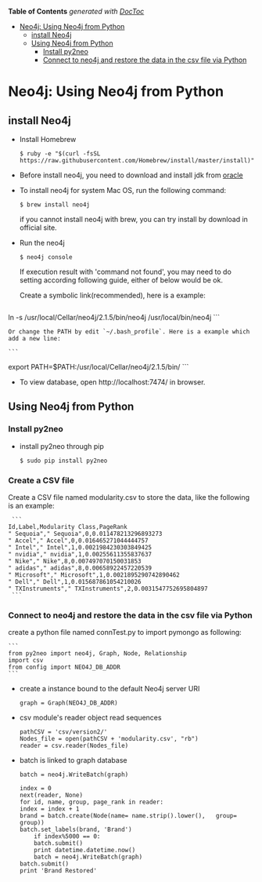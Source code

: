 <!-- START doctoc generated TOC please keep comment here to allow auto update -->
<!-- DON'T EDIT THIS SECTION, INSTEAD RE-RUN doctoc TO UPDATE -->
**Table of Contents**  *generated with [DocToc](https://github.com/thlorenz/doctoc)*

- [Neo4j: Using Neo4j from Python](#neo4j-using-neo4j-from-python)
  - [install Neo4j](#install-neo4j)
  - [Using Neo4j from Python](#using-neo4j-from-python)
    - [Install py2neo](#install-py2neo)
    - [Connect to neo4j and restore the data in the csv file via Python](#connect-to-neo4j-and-restore-the-data-in-the-csv-file-via-python)

<!-- END doctoc generated TOC please keep comment here to allow auto update -->

# Neo4j: Using Neo4j from Python

## install Neo4j

- Install Homebrew

	```
	$ ruby -e "$(curl -fsSL https://raw.githubusercontent.com/Homebrew/install/master/install)"
	```

- Before install neo4j, you need to download and install jdk from [oracle](http://www.oracle.com/technetwork/java/javase/downloads/jdk7-downloads-1880260.html)

- To install neo4j for system Mac OS, run the following command:

	```
	$ brew install neo4j
	```
	
	if you cannot install neo4j with brew, you can try install by download in official site.

- Run the neo4j

	```
	$ neo4j console
	```
	
	 If execution result with 'command not found', you may need to do setting according following guide, either of below would be ok.
	 
	 
	 Create a symbolic link(recommended), here is a example:
	 
	```
ln -s /usr/local/Cellar/neo4j/2.1.5/bin/neo4j /usr/local/bin/neo4j
	```

	Or change the PATH by edit `~/.bash_profile`. Here is a example which add a new line: 
		 
	```
export PATH=$PATH:/usr/local/Cellar/neo4j/2.1.5/bin/
	```
- To view database, open http://localhost:7474/ in browser.

## Using Neo4j from Python

### Install py2neo

- install py2neo through pip

	```
	$ sudo pip install py2neo
	```
	
### Create a CSV file

Create a CSV file named modularity.csv to store the data, like the following is an example:

	 ```
	Id,Label,Modularity Class,PageRank
	" Sequoia"," Sequoia",0,0.011478213296893273
	" Accel"," Accel",0,0.016465271044444757
	" Intel"," Intel",1,0.0021984230303849425
	" nvidia"," nvidia",1,0.00255611355837637
	" Nike"," Nike",8,0.007497070150031853
	" adidas"," adidas",8,0.00658922457220539
	" Microsoft"," Microsoft",1,0.0021895290742890462
	" Dell"," Dell",1,0.015687861054210026
	" TXInstruments"," TXInstruments",2,0.0031547752695804897
	 ```


### Connect to neo4j and restore the data in the csv file via Python

create a python file named connTest.py to import pymongo as following:

	```
	from py2neo import neo4j, Graph, Node, Relationship
	import csv
	from config import NEO4J_DB_ADDR
	```

- create a instance bound to the default Neo4j server URI

	```
	graph = Graph(NEO4J_DB_ADDR)
	```
- csv module's reader 	object read sequences

	```
	pathCSV = 'csv/version2/'
	Nodes_file = open(pathCSV + 'modularity.csv', "rb") 
	reader = csv.reader(Nodes_file)
	```
- batch is linked to graph 	database

	```
	batch = neo4j.WriteBatch(graph)
	```
	```
	index = 0
	next(reader, None)
	for id, name, group, page_rank in reader:
	index = index + 1
	brand = batch.create(Node(name= name.strip().lower(), 	group= group))
	batch.set_labels(brand, 'Brand') 
		if index%5000 == 0:
		batch.submit() 
		print datetime.datetime.now() 	
		batch = neo4j.WriteBatch(graph)
	batch.submit()
	print 'Brand Restored'
	
	```
